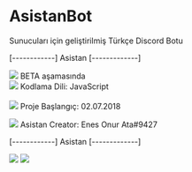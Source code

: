 # AsistanBot
Sunucuları için geliştirilmiş Türkçe Discord Botu

[------------] Asistan [-------------]
             
<img src="https://cdn.discordapp.com/emojis/425273856983564289.gif"> BETA aşamasında <br/>
<img src="https://cdn.discordapp.com/emojis/425273856983564289.gif"> Kodlama Dili: JavaScript <br/>         
<img src="https://cdn.discordapp.com/emojis/425273856983564289.gif"> Proje Başlangıç: 02.07.2018 <br/>  

<img src="https://cdn.discordapp.com/emojis/425273856983564289.gif"> Asistan Creator: Enes Onur Ata#9427 <br/>
 
[------------] Asistan [-------------]


<img src="https://cdn.discordapp.com/attachments/440820385643233290/463314531385344000/setting_-_Kopya.png">
<img src="https://cdn.discordapp.com/emojis/424321045034696724.gif">
